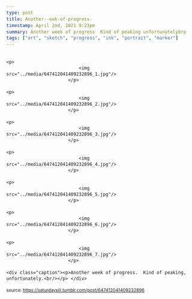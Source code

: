 ```yaml
---
type: post
title: Another--eek-of-progress-
timestamp: April 2nd, 2021 9:23pm
summary: Another week of progress  Kind of peaking unfortunatelybrp 
tags: ["art", "sketch", "progress", "ink", "portrait", "marker"]
---
```


                
                
                
                                                                                       <p>
                               <img src="../media/647412041409232896_1.jpg"/>
                           </p>
                                                                                                                           <p>
                               <img src="../media/647412041409232896_2.jpg"/>
                           </p>
                                                                                                                           <p>
                               <img src="../media/647412041409232896_3.jpg"/>
                           </p>
                                                                                                                           <p>
                               <img src="../media/647412041409232896_4.jpg"/>
                           </p>
                                                                                                                           <p>
                               <img src="../media/647412041409232896_5.jpg"/>
                           </p>
                                                                                                                           <p>
                               <img src="../media/647412041409232896_6.jpg"/>
                           </p>
                                                                                                                           <p>
                               <img src="../media/647412041409232896_7.jpg"/>
                           </p>
                                                                                                                      <div class="caption"><p>Another week of progress.  Kind of peaking, unfortunately.<br/></p> </div>
                                    
                
                
                
                
                                
<small>source: https://saturdayxiii.tumblr.com/post/647412041409232896</small>